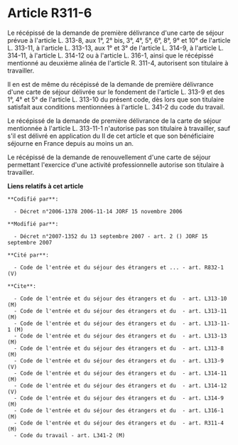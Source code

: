 # Article R311-6

Le récépissé de la demande de première délivrance d'une carte de séjour prévue à l'article L. 313-8, aux 1°, 2° bis, 3°, 4°,
5°, 6°, 8°, 9° et 10° de l'article L. 313-11, à l'article L. 313-13, aux 1° et 3° de l'article L. 314-9, à l'article L.
314-11, à l'article L. 314-12 ou à l'article L. 316-1, ainsi que le récépissé mentionné au deuxième alinéa de l'article R.
311-4, autorisent son titulaire à travailler.

Il en est de même du récépissé de la demande de première délivrance d'une carte de séjour délivrée sur le fondement de
l'article L. 313-9 et des 1°, 4° et 5° de l'article L. 313-10 du présent code, dès lors que son titulaire satisfait aux
conditions mentionnées à l'article L. 341-2 du code du travail.

Le récépissé de la demande de première délivrance de la carte de séjour mentionnée à l'article L. 313-11-1 n'autorise pas son
titulaire à travailler, sauf s'il est délivré en application du II de cet article et que son bénéficiaire séjourne en France
depuis au moins un an.

Le récépissé de la demande de renouvellement d'une carte de séjour permettant l'exercice d'une activité professionnelle
autorise son titulaire à travailler.

**Liens relatifs à cet article**

	**Codifié par**:

	  - Décret n°2006-1378 2006-11-14 JORF 15 novembre 2006

	**Modifié par**:

	  - Décret n°2007-1352 du 13 septembre 2007 - art. 2 () JORF 15 septembre 2007

	**Cité par**:

	  - Code de l'entrée et du séjour des étrangers et ... - art. R832-1 (V)

	**Cite**:

	  - Code de l'entrée et du séjour des étrangers et du  - art. L313-10 (M)
	  - Code de l'entrée et du séjour des étrangers et du  - art. L313-11 (M)
	  - Code de l'entrée et du séjour des étrangers et du  - art. L313-11-1 (M)
	  - Code de l'entrée et du séjour des étrangers et du  - art. L313-13 (M)
	  - Code de l'entrée et du séjour des étrangers et du  - art. L313-8 (M)
	  - Code de l'entrée et du séjour des étrangers et du  - art. L313-9 (V)
	  - Code de l'entrée et du séjour des étrangers et du  - art. L314-11 (M)
	  - Code de l'entrée et du séjour des étrangers et du  - art. L314-12 (V)
	  - Code de l'entrée et du séjour des étrangers et du  - art. L314-9 (M)
	  - Code de l'entrée et du séjour des étrangers et du  - art. L316-1 (M)
	  - Code de l'entrée et du séjour des étrangers et du  - art. R311-4 (M)
	  - Code du travail - art. L341-2 (M)
